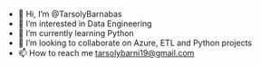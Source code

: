 - 👋 Hi, I’m @TarsolyBarnabas
- 👀 I’m interested in Data Engineering
- 🌱 I’m currently learning Python
- 💞️ I’m looking to collaborate on Azure, ETL and Python projects
- 📫 How to reach me tarsolybarni19@gmail.com

<!---
TarsolyBarnabas/TarsolyBarnabas is a ✨ special ✨ repository because its `README.md` (this file) appears on your GitHub profile.
You can click the Preview link to take a look at your changes.
--->
